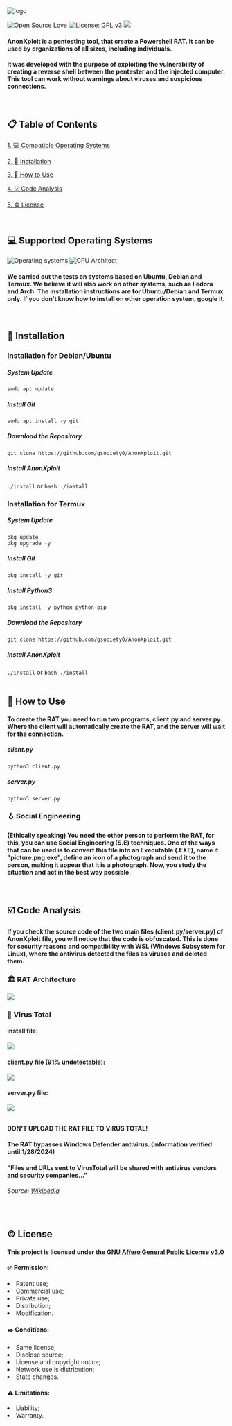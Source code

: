 <html lang="en">
    <head>
        <meta charset="UTF-8">
        <meta name="viewport" content="width=device-width, initial-scale=1.0">
        <meta name="author" content="gsociety">
    </head>
    <body>
        <img src="./src/img/logo.png" alt="logo">
        <p>
            <img src="https://badges.frapsoft.com/os/v1/open-source.svg" alt="Open Source Love">
            <a href="https://www.gnu.org/licenses/gpl-3.0"><img src="https://img.shields.io/badge/License-GPLv3-blue.svg" alt="License: GPL v3"></a>
            <img src="https://img.shields.io/badge/dependencies-Up%20to%20Date-brightgreen.svg" and="Dependencies">
        </p>
        <h4>AnonXploit is a pentesting tool, that create a Powershell RAT. It can be used by organizations of all sizes, including individuals.</h4>
        <h4>It was developed with the purpose of exploiting the vulnerability of creating a reverse shell between the pentester and the injected computer. This tool can work without warnings about viruses and suspicious connections.</h4>
        <br>
        <div class="table_of_contents">
            <h2>📋 Table of Contents</h2>
            <p><a href="#supported_os">1. 💻 Compatible Operating Systems</a></p>
            <p><a href="#installation">2. 🔨 Installation</a></p>
            <p><a href="#how_to_use">3. 📡 How to Use</a></p>
            <p><a href="#code_analysis">4. ☑️ Code Analysis</a></p>
            <p><a href="#license">5. ©️ License</a></p>
        </div>
        <br>
        <div id="supported_os">
            <h2>💻 Supported Operating Systems</h2>
            <td><img src="https://img.shields.io/badge/OS-Linux%20%7C%20WSL%20%7C%20Termux-blue??style=flat&logo=Linux&logoColor=b0c0c0&labelColor=363D44" alt="Operating systems"/></td>
            <td colspan="2"><img src="https://img.shields.io/badge/CPU-x86__64%20%7C%20Arm%20-blue?style=flat&logoColor=b0c0c0&labelColor=363D44" alt="CPU Architect"/></td>
            <h4>We carried out the tests on systems based on Ubuntu, Debian and Termux. We believe it will also work on other systems, such as Fedora and Arch. The installation instructions are for Ubuntu/Debian and Termux only. If you don't know how to install on other operation system, google it.</h4>
        </div>
        <br>
        <div id="installation">
            <h2>🔨 Installation</h2>
            <h3>Installation for Debian/Ubuntu</h3>
            <h5>System Update</h5>
            <code>sudo apt update</code>
            <h5>Install Git</h5>
            <code>sudo apt install -y git</code>
            <h5>Download the Repository</h5>
            <code>git clone https://github.com/gsociety0/AnonXploit.git</code>
            <h5>Install AnonXploit</h5>
            <code>./install</code> or <code>bash ./install</code>
            <h3>Installation for Termux</h3>
            <h5>System Update</h5>
            <code>pkg update</code>
            <br>
            <code>pkg upgrade -y</code>
            <h5>Install Git</h5>
            <code>pkg install -y git</code>
            <h5>Install Python3</h5>
            <code>pkg install -y python python-pip</code>
            <h5>Download the Repository</h5>
            <code>git clone https://github.com/gsociety0/AnonXploit.git</code>
            <h5>Install AnonXploit</h5>
            <code>./install</code> or <code>bash ./install</code>
        </div>
        <br>
        <div id="how_to_use">
            <h2>📡 How to Use</h2>
            <h4>To create the RAT you need to run two programs, client.py and server.py. Where the client will automatically create the RAT, and the server will wait for the connection.</h4>
            <h5>client.py</h5>
            <code>python3 client.py</code>
            <h5>server.py</h5>
            <code>python3 server.py</code>
            <h3>🪝 Social Engineering</h3>
            <h4>(Ethically speaking) You need the other person to perform the RAT, for this, you can use Social Engineering (S.E) techniques. One of the ways that can be used is to convert this file into an Executable (.EXE), name it "picture.png.exe", define an icon of a photograph and send it to the person, making it appear that it is a photograph. Now, you study the situation and act in the best way possible.</h4>
        </div>
        <br>
        <div id="code_analysis">
            <h2>☑️ Code Analysis</h2>
            <h4>If you check the source code of the two main files (client.py/server.py) of AnonXploit file, you will notice that the code is obfuscated. This is done for security reasons and compatibility with WSL (Windows Subsystem for Linux), where the antivirus detected the files as viruses and deleted them.</h4>
            <h3>🏛️ RAT Architecture</h3>
            <img src="./src/img/architecture.png"> 
            <br>
            <h3>🔬 Virus Total</h3>
            <h4>install file:</h4>
            <img src="./src/img/install.png">
            <br>
            <h4>client.py file (91% undetectable):</h4>
            <img src="./src/img/client.png">
            <br>
            <h4>server.py file:</h4>
            <img src="./src/img/server.png">
            <br>
            <br>
            <p><b>DON'T UPLOAD THE RAT FILE TO VIRUS TOTAL!</b></p>
            <h4>The RAT bypasses Windows Defender antivirus. <b>(Information verified until 1/28/2024)</b></h4>
            <h4>"Files and URLs sent to VirusTotal will be shared with antivirus vendors and security companies..."</h4>
            <h6>Source: <a href="https://en.wikipedia.org/wiki/VirusTotal#Privacy">Wikipedia</a></h6>
        </div>
            <br>
            <div id="license">
            <h2>©️ License</h2>
            <h4>This project is licensed under the <a href="https://choosealicense.com/licenses/agpl-3.0/">GNU Affero General Public License v3.0</a></h4>
            <h4>✅ Permission:</h4>
            <li>Patent use;</li>
            <li>Commercial use;</li>
            <li>Private use;</li>
            <li>Distribution;</li>
            <li>Modification.</li>
            <h4>✒️ Conditions:</h4>
            <li>Same license;</li>
            <li>Disclose source;</li>
            <li>License and copyright notice;</li>
            <li>Network use is distribution;</li>
            <li>State changes.</li>
            <h4>⚠️ Limitations:</h4>
            <li>Liability;</li>
            <li>Warranty.</li>
        </div>
    </body>
</html>
